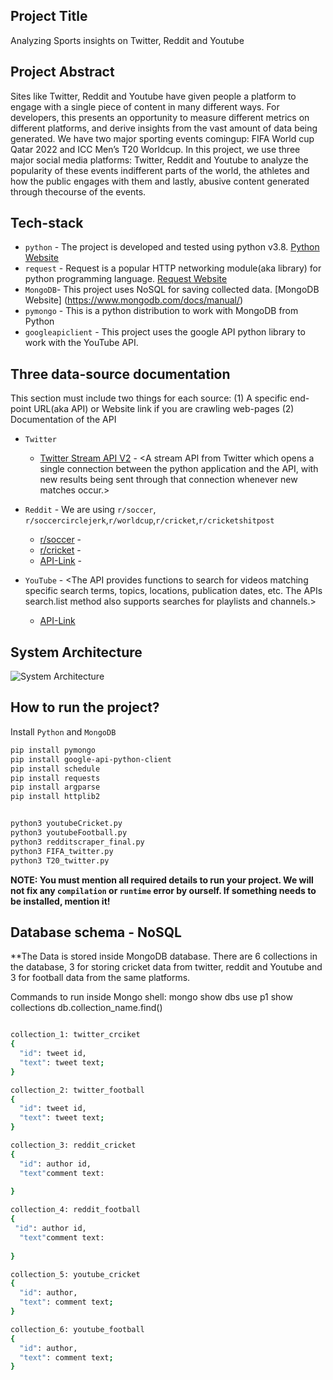 ## Project Title 
Analyzing Sports insights on Twitter, Reddit and Youtube

## Project Abstract

Sites like Twitter, Reddit and Youtube have given people a platform to engage with a single piece of content in many different ways. For developers, this presents an opportunity to measure different metrics on different platforms, and derive insights from the vast amount of data being generated. 
We have two major sporting events comingup: FIFA World cup Qatar 2022 and ICC Men’s T20 Worldcup. In this project, we use three major social media platforms: Twitter, Reddit and Youtube to analyze the popularity of these events indifferent parts of the world, the athletes and how the public engages with them and lastly, abusive content generated through thecourse of the events.

## Tech-stack

* `python` - The project is developed and tested using python v3.8. [Python Website](https://www.python.org/)
* `request` - Request is a popular HTTP networking module(aka library) for python programming language. [Request Website](https://docs.python-requests.org/en/latest/#)
* `MongoDB`- This project uses NoSQL for saving collected data. [MongoDB Website] (https://www.mongodb.com/docs/manual/) 
* `pymongo` - This is a python distribution to work with MongoDB from Python
* `googleapiclient` - This project uses the google API python library to work with the YouTube API.


## Three data-source documentation

This section must include two things for each source: (1) A specific end-point URL(aka API) or Website link if you are crawling web-pages (2) Documentation of the API

* `Twitter`
  * [Twitter Stream API V2](https://developer.twitter.com/en/docs/tutorials/consuming-streaming-data) - <A stream API from Twitter which opens a single connection between the python application and the API, with new results being sent through that connection whenever new matches occur.>

* `Reddit` - We are using `r/soccer`, `r/soccercirclejerk`,`r/worldcup`,`r/cricket`,`r/cricketshitpost`
  * [r/soccer](https://reddit.com/r/soccer) - <Posts related to soccer to track the FIFA World Cup data>
  * [r/cricket](https://reddit.com/r/cricket) - <Posts related to crciket to track the T20 Cricket world cup data>
  * [API-Link](https://www.reddit.com/dev/api/) - <The API provides tools or functions to access the reddit data>

* `YouTube` - <The API provides functions to search for videos matching specific search terms, topics, locations, publication dates, etc. The APIs search.list method also supports searches for playlists and channels.>
  * [API-Link](https://developers.google.com/youtube/v3) 

## System Architecture

![System Architecture](https://drive.google.com/file/d/10-ayFgZ9du7IOmFlDJyGu4ZsuiZtV2R8/view?usp=sharing)


## How to run the project?

Install `Python` and `MongoDB`

```bash
pip install pymongo
pip install google-api-python-client
pip install schedule
pip install requests
pip install argparse
pip install httplib2


python3 youtubeCricket.py
python3 youtubeFootball.py
python3 redditscraper_final.py
python3 FIFA_twitter.py
python3 T20_twitter.py

```
**NOTE: You must mention all required details to run your project. We will not fix any `compilation` or `runtime` error by ourself. If something needs to be installed, mention it!**

## Database schema - NoSQL 

**The Data is stored inside MongoDB database. There are 6 collections in the database, 3 for storing cricket data from twitter, reddit and Youtube and 3 for football data from the same platforms.

Commands to run inside Mongo shell:
mongo
show dbs
use p1
show collections
db.collection_name.find()

```bash

collection_1: twitter_crciket
{
  "id": tweet id,
  "text": tweet text;
}

collection_2: twitter_football
{
  "id": tweet id,
  "text": tweet text;
}

collection_3: reddit_cricket
{
  "id": author id,
  "text"comment text: 
  
}

collection_4: reddit_football
{
 "id": author id,
  "text"comment text: 
  
}

collection_5: youtube_cricket
{
  "id": author,
  "text": comment text;
}

collection_6: youtube_football
{
  "id": author,
  "text": comment text;
}
```




